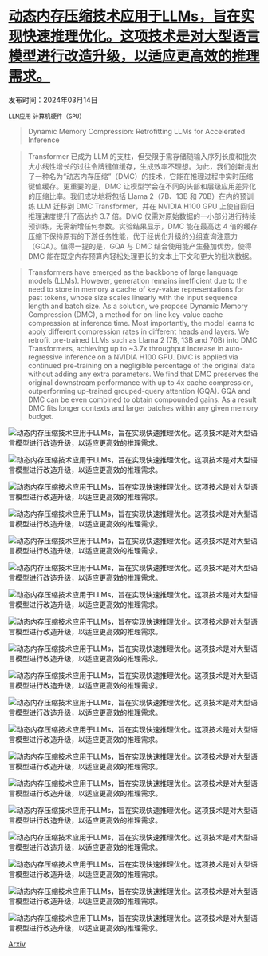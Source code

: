 # [动态内存压缩技术应用于LLMs，旨在实现快速推理优化。这项技术是对大型语言模型进行改造升级，以适应更高效的推理需求。](https://arxiv.org/abs/2403.09636)

发布时间：2024年03月14日

`LLM应用` `计算机硬件（GPU）`

> Dynamic Memory Compression: Retrofitting LLMs for Accelerated Inference

> Transformer 已成为 LLM 的支柱，但受限于需存储随输入序列长度和批次大小线性增长的过往令牌键值缓存，生成效率不理想。为此，我们创新提出了一种名为“动态内存压缩”（DMC）的技术，它能在推理过程中实时压缩键值缓存。更重要的是，DMC 让模型学会在不同的头部和层级应用差异化的压缩比率。我们成功地将包括 Llama 2（7B、13B 和 70B）在内的预训练 LLM 迁移到 DMC Transformer，并在 NVIDIA H100 GPU 上使自回归推理速度提升了高达约 3.7 倍。DMC 仅需对原始数据的一小部分进行持续预训练，无需新增任何参数。实验结果显示，DMC 能在最高达 4 倍的缓存压缩下保持原有的下游任务性能，优于经优化升级的分组查询注意力（GQA）。值得一提的是，GQA 与 DMC 结合使用能产生叠加优势，使得 DMC 能在既定内存预算内轻松处理更长的文本上下文和更大的批次数据。

> Transformers have emerged as the backbone of large language models (LLMs). However, generation remains inefficient due to the need to store in memory a cache of key-value representations for past tokens, whose size scales linearly with the input sequence length and batch size. As a solution, we propose Dynamic Memory Compression (DMC), a method for on-line key-value cache compression at inference time. Most importantly, the model learns to apply different compression rates in different heads and layers. We retrofit pre-trained LLMs such as Llama 2 (7B, 13B and 70B) into DMC Transformers, achieving up to ~3.7x throughput increase in auto-regressive inference on a NVIDIA H100 GPU. DMC is applied via continued pre-training on a negligible percentage of the original data without adding any extra parameters. We find that DMC preserves the original downstream performance with up to 4x cache compression, outperforming up-trained grouped-query attention (GQA). GQA and DMC can be even combined to obtain compounded gains. As a result DMC fits longer contexts and larger batches within any given memory budget.

![动态内存压缩技术应用于LLMs，旨在实现快速推理优化。这项技术是对大型语言模型进行改造升级，以适应更高效的推理需求。](../../../paper_images/2403.09636/x1.png)

![动态内存压缩技术应用于LLMs，旨在实现快速推理优化。这项技术是对大型语言模型进行改造升级，以适应更高效的推理需求。](../../../paper_images/2403.09636/x2.png)

![动态内存压缩技术应用于LLMs，旨在实现快速推理优化。这项技术是对大型语言模型进行改造升级，以适应更高效的推理需求。](../../../paper_images/2403.09636/x3.png)

![动态内存压缩技术应用于LLMs，旨在实现快速推理优化。这项技术是对大型语言模型进行改造升级，以适应更高效的推理需求。](../../../paper_images/2403.09636/x4.png)

![动态内存压缩技术应用于LLMs，旨在实现快速推理优化。这项技术是对大型语言模型进行改造升级，以适应更高效的推理需求。](../../../paper_images/2403.09636/x5.png)

![动态内存压缩技术应用于LLMs，旨在实现快速推理优化。这项技术是对大型语言模型进行改造升级，以适应更高效的推理需求。](../../../paper_images/2403.09636/x6.png)

![动态内存压缩技术应用于LLMs，旨在实现快速推理优化。这项技术是对大型语言模型进行改造升级，以适应更高效的推理需求。](../../../paper_images/2403.09636/x7.png)

![动态内存压缩技术应用于LLMs，旨在实现快速推理优化。这项技术是对大型语言模型进行改造升级，以适应更高效的推理需求。](../../../paper_images/2403.09636/x8.png)

![动态内存压缩技术应用于LLMs，旨在实现快速推理优化。这项技术是对大型语言模型进行改造升级，以适应更高效的推理需求。](../../../paper_images/2403.09636/x9.png)

![动态内存压缩技术应用于LLMs，旨在实现快速推理优化。这项技术是对大型语言模型进行改造升级，以适应更高效的推理需求。](../../../paper_images/2403.09636/x10.png)

![动态内存压缩技术应用于LLMs，旨在实现快速推理优化。这项技术是对大型语言模型进行改造升级，以适应更高效的推理需求。](../../../paper_images/2403.09636/x11.png)

![动态内存压缩技术应用于LLMs，旨在实现快速推理优化。这项技术是对大型语言模型进行改造升级，以适应更高效的推理需求。](../../../paper_images/2403.09636/x12.png)

![动态内存压缩技术应用于LLMs，旨在实现快速推理优化。这项技术是对大型语言模型进行改造升级，以适应更高效的推理需求。](../../../paper_images/2403.09636/x13.png)

![动态内存压缩技术应用于LLMs，旨在实现快速推理优化。这项技术是对大型语言模型进行改造升级，以适应更高效的推理需求。](../../../paper_images/2403.09636/x14.png)

![动态内存压缩技术应用于LLMs，旨在实现快速推理优化。这项技术是对大型语言模型进行改造升级，以适应更高效的推理需求。](../../../paper_images/2403.09636/x15.png)

![动态内存压缩技术应用于LLMs，旨在实现快速推理优化。这项技术是对大型语言模型进行改造升级，以适应更高效的推理需求。](../../../paper_images/2403.09636/x16.png)

![动态内存压缩技术应用于LLMs，旨在实现快速推理优化。这项技术是对大型语言模型进行改造升级，以适应更高效的推理需求。](../../../paper_images/2403.09636/x17.png)

![动态内存压缩技术应用于LLMs，旨在实现快速推理优化。这项技术是对大型语言模型进行改造升级，以适应更高效的推理需求。](../../../paper_images/2403.09636/x18.png)

![动态内存压缩技术应用于LLMs，旨在实现快速推理优化。这项技术是对大型语言模型进行改造升级，以适应更高效的推理需求。](../../../paper_images/2403.09636/x19.png)

[Arxiv](https://arxiv.org/abs/2403.09636)
